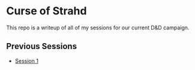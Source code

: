# Curse of Strahd

This repo is a writeup of all of my sessions for our current D&D campaign.

## Previous Sessions

- [Session 1](session1.md)